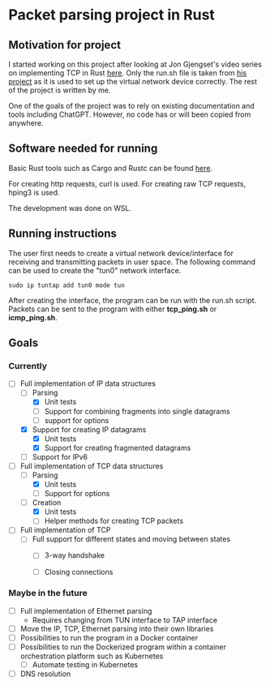 # Packet parsing project in Rust

## Motivation for project
I started working on this project after looking at Jon Gjengset's video series on implementing TCP in Rust [here](https://youtu.be/bzja9fQWzdA?si=iBGWw4V2QRtcBty3). Only the run.sh file is taken from [his project](https://github.com/jonhoo/rust-tcp/blob/master/run.sh) as it is used to set up the virtual network device correctly. The rest of the project is written by me. 

One of the goals of the project was to rely on existing documentation and tools including ChatGPT. However, no code has or will been copied from anywhere. 

## Software needed for running
Basic Rust tools such as Cargo and Rustc can be found [here](https://doc.rust-lang.org/cargo/getting-started/installation.html). 

For creating http requests, curl is used. For creating raw TCP requests, hping3 is used. 

The development was done on WSL. 

## Running instructions
The user first needs to create a virtual network device/interface for receiving and transmitting packets in user space. The following command can be used to create the "tun0" network interface. 
```shell
sudo ip tuntap add tun0 mode tun
```

After creating the interface, the program can be run with the run.sh script. Packets can be sent to the program with either **tcp_ping.sh** or **icmp_ping.sh**.

## Goals
### Currently
- [ ] Full implementation of IP data structures
  - [ ] Parsing
    - [x] Unit tests
    - [ ] Support for combining fragments into single datagrams
    - [ ] support for options
  - [x] Support for creating IP datagrams
    - [x] Unit tests
    - [x] Support for creating fragmented datagrams
  - [ ] Support for IPv6
- [ ] Full implementation of TCP data structures
  - [ ] Parsing
    - [x] Unit tests
    - [ ] Support for options
  - [ ] Creation
    - [x] Unit tests
    - [ ] Helper methods for creating TCP packets
- [ ] Full implementation of TCP
  - [ ] Full support for different states and moving between states
    - [ ] 3-way handshake
    - [ ] Closing connections


### Maybe in the future
- [ ] Full implementation of Ethernet parsing
  - Requires changing from TUN interface to TAP interface
- [ ] Move the IP, TCP, Ethernet parsing into their own libraries
- [ ] Possibilities to run the program in a Docker container
- [ ] Possibilities to run the Dockerized program within a container orchestration platform such as Kubernetes
  - [ ] Automate testing in Kubernetes
- [ ] DNS resolution